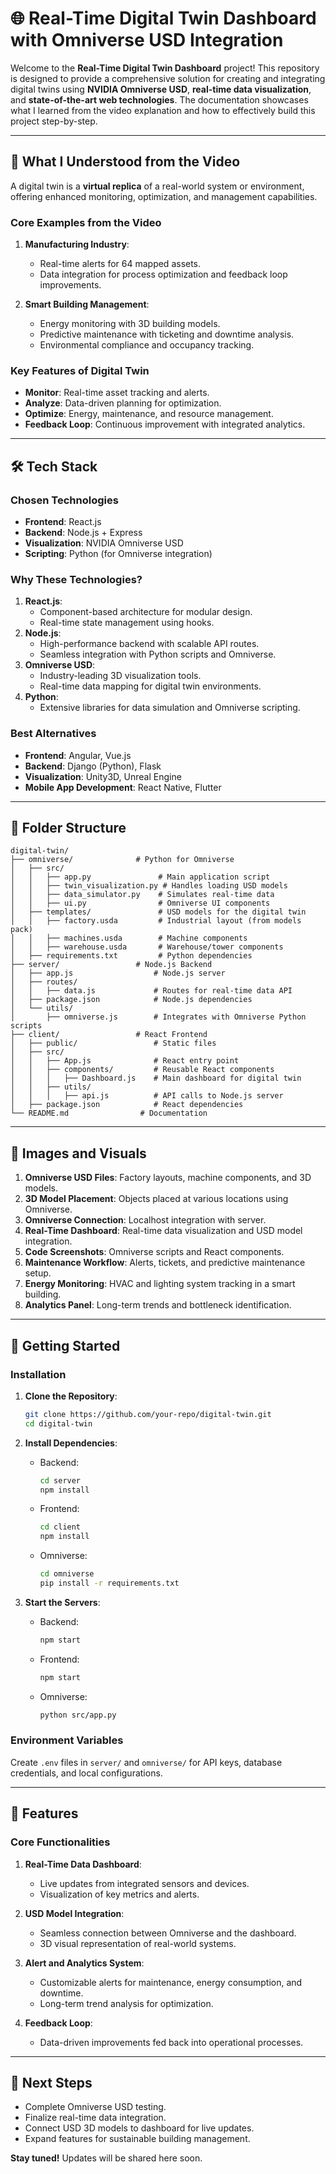 # 🌐 **Real-Time Digital Twin Dashboard with Omniverse USD Integration**

Welcome to the **Real-Time Digital Twin Dashboard** project! This repository is designed to provide a comprehensive solution for creating and integrating digital twins using **NVIDIA Omniverse USD**, **real-time data visualization**, and **state-of-the-art web technologies**. The documentation showcases what I learned from the video explanation and how to effectively build this project step-by-step.

---

## 📖 **What I Understood from the Video**

A digital twin is a **virtual replica** of a real-world system or environment, offering enhanced monitoring, optimization, and management capabilities. 

### **Core Examples from the Video**
1. **Manufacturing Industry**: 
   - Real-time alerts for 64 mapped assets.
   - Data integration for process optimization and feedback loop improvements.

2. **Smart Building Management**: 
   - Energy monitoring with 3D building models.
   - Predictive maintenance with ticketing and downtime analysis.
   - Environmental compliance and occupancy tracking.

### **Key Features of Digital Twin**
- **Monitor**: Real-time asset tracking and alerts.
- **Analyze**: Data-driven planning for optimization.
- **Optimize**: Energy, maintenance, and resource management.
- **Feedback Loop**: Continuous improvement with integrated analytics.

---

## 🛠️ **Tech Stack**

### **Chosen Technologies**
- **Frontend**: React.js
- **Backend**: Node.js + Express
- **Visualization**: NVIDIA Omniverse USD
- **Scripting**: Python (for Omniverse integration)

### **Why These Technologies?**
1. **React.js**: 
   - Component-based architecture for modular design.
   - Real-time state management using hooks.
2. **Node.js**: 
   - High-performance backend with scalable API routes.
   - Seamless integration with Python scripts and Omniverse.
3. **Omniverse USD**:
   - Industry-leading 3D visualization tools.
   - Real-time data mapping for digital twin environments.
4. **Python**:
   - Extensive libraries for data simulation and Omniverse scripting.

### **Best Alternatives**
- **Frontend**: Angular, Vue.js
- **Backend**: Django (Python), Flask
- **Visualization**: Unity3D, Unreal Engine
- **Mobile App Development**: React Native, Flutter

---

## 📂 **Folder Structure**

```plaintext
digital-twin/
├── omniverse/              # Python for Omniverse
│   ├── src/
│   │   ├── app.py               # Main application script
│   │   ├── twin_visualization.py # Handles loading USD models
│   │   ├── data_simulator.py    # Simulates real-time data
│   │   ├── ui.py                # Omniverse UI components
│   ├── templates/               # USD models for the digital twin
│   │   ├── factory.usda         # Industrial layout (from models pack)
│   │   ├── machines.usda        # Machine components
│   │   ├── warehouse.usda       # Warehouse/tower components
│   ├── requirements.txt         # Python dependencies
├── server/                 # Node.js Backend
│   ├── app.js                  # Node.js server
│   ├── routes/
│   │   ├── data.js             # Routes for real-time data API
│   ├── package.json            # Node.js dependencies
│   └── utils/
│       ├── omniverse.js        # Integrates with Omniverse Python scripts
├── client/                 # React Frontend
│   ├── public/                 # Static files
│   ├── src/
│   │   ├── App.js              # React entry point
│   │   ├── components/         # Reusable React components
│   │   │   ├── Dashboard.js    # Main dashboard for digital twin
│   │   ├── utils/
│   │   │   ├── api.js          # API calls to Node.js server
│   ├── package.json            # React dependencies
└── README.md                # Documentation
```

---

## 📸 **Images and Visuals**
1. **Omniverse USD Files**: Factory layouts, machine components, and 3D models.
2. **3D Model Placement**: Objects placed at various locations using Omniverse.
3. **Omniverse Connection**: Localhost integration with server.
4. **Real-Time Dashboard**: Real-time data visualization and USD model integration.
5. **Code Screenshots**: Omniverse scripts and React components.
6. **Maintenance Workflow**: Alerts, tickets, and predictive maintenance setup.
7. **Energy Monitoring**: HVAC and lighting system tracking in a smart building.
8. **Analytics Panel**: Long-term trends and bottleneck identification.

---

## 🚀 **Getting Started**

### **Installation**
1. **Clone the Repository**:
   ```bash
   git clone https://github.com/your-repo/digital-twin.git
   cd digital-twin
   ```

2. **Install Dependencies**:
   - Backend:
     ```bash
     cd server
     npm install
     ```
   - Frontend:
     ```bash
     cd client
     npm install
     ```
   - Omniverse:
     ```bash
     cd omniverse
     pip install -r requirements.txt
     ```

3. **Start the Servers**:
   - Backend:
     ```bash
     npm start
     ```
   - Frontend:
     ```bash
     npm start
     ```
   - Omniverse:
     ```bash
     python src/app.py
     ```

### **Environment Variables**
Create `.env` files in `server/` and `omniverse/` for API keys, database credentials, and local configurations.

---

## 🌟 **Features**

### **Core Functionalities**
1. **Real-Time Data Dashboard**:
   - Live updates from integrated sensors and devices.
   - Visualization of key metrics and alerts.

2. **USD Model Integration**:
   - Seamless connection between Omniverse and the dashboard.
   - 3D visual representation of real-world systems.

3. **Alert and Analytics System**:
   - Customizable alerts for maintenance, energy consumption, and downtime.
   - Long-term trend analysis for optimization.

4. **Feedback Loop**:
   - Data-driven improvements fed back into operational processes.

---

## 🧠 **Next Steps**
- Complete Omniverse USD testing.
- Finalize real-time data integration.
- Connect USD 3D models to dashboard for live updates.
- Expand features for sustainable building management.

**Stay tuned!** Updates will be shared here soon.
